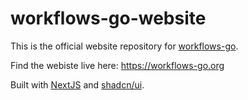 # workflows-go-website

This is the official website repository for [workflows-go](https://github.com/AstraBert/workflows-go).

Find the webiste live here: https://workflows-go.org

Built with [NextJS](https://nextjs.org) and [shadcn/ui](https://ui.shadcn.com).
